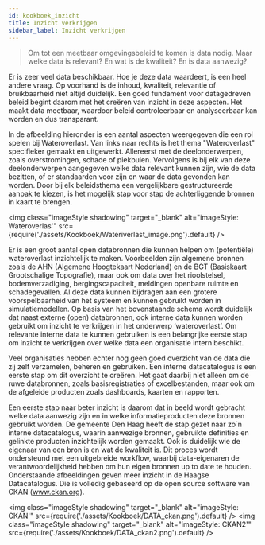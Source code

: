 ```yaml
---
id: kookboek_inzicht
title: Inzicht verkrijgen
sidebar_label: Inzicht verkrijgen
---
```


> Om tot een meetbaar omgevingsbeleid te komen is data nodig. Maar welke data is relevant? En wat is de kwaliteit? En is data aanwezig?

Er is zeer veel data beschikbaar. Hoe je deze data waardeert, is een heel andere vraag. Op voorhand is de inhoud, kwaliteit, relevantie of bruikbaarheid niet altijd duidelijk. Een goed fundament voor datagedreven beleid begint daarom met het creëren van inzicht in deze aspecten. Het maakt data meetbaar, waardoor beleid controleerbaar en analyseerbaar kan worden en dus transparant.

In de afbeelding hieronder is een aantal aspecten weergegeven die een rol spelen bij Wateroverlast. Van links naar rechts is het thema "Wateroverlast" specifieker gemaakt en uitgewerkt. Allereerst met de deelonderwerpen, zoals overstromingen, schade of piekbuien. Vervolgens is bij elk van deze deelonderwerpen aangegeven welke data relevant kunnen zijn, wie de data bezitten, of er standaarden voor zijn en waar de data gevonden kan worden. Door bij elk beleidsthema een vergelijkbare gestructureerde aanpak te kiezen, is het mogelijk stap voor stap de achterliggende bronnen in kaart te brengen.

<img class="imageStyle shadowing" target="_blank" alt="imageStyle: Wateroverlas'" src={require('./assets/Kookboek/Wateriverlast_image.png').default} />

Er is een groot aantal open databronnen die kunnen helpen om (potentiële) wateroverlast inzichtelijk te maken. Voorbeelden zijn algemene bronnen zoals de AHN (Algemene Hoogtekaart Nederland) en de BGT (Basiskaart Grootschalige Topografie), maar ook om data over het rioolstelsel, bodemverzadiging, bergingscapaciteit, meldingen openbare ruimte en schadegevallen. Al deze data kunnen bijdragen aan een grotere voorspelbaarheid van het systeem en kunnen gebruikt worden in simulatiemodellen.
Op basis van het bovenstaande schema wordt duidelijk dat naast externe (open) databronnen, ook interne data kunnen worden gebruikt om inzicht te verkrijgen in het onderwerp ‘wateroverlast’. Om relevante interne data te kunnen gebruiken is een belangrijke eerste stap om inzicht te verkrijgen over welke data een organisatie intern beschikt. 

Veel organisaties hebben echter nog geen goed overzicht van de data die zij zelf verzamelen, beheren en gebruiken. Een interne datacatalogus is een eerste stap om dit overzicht te creëren. Het gaat daarbij niet alleen om de ruwe databronnen, zoals basisregistraties of excelbestanden, maar ook om de afgeleide producten zoals dashboards, kaarten en rapporten. 

Een eerste stap naar beter inzicht is daarom dat in beeld wordt gebracht welke data aanwezig zijn en in welke informatieproducten deze bronnen gebruikt worden. De gemeente Den Haag heeft de stap gezet naar zo´n interne datacatalogus, waarin aanwezige bronnen, gebruikte definities en gelinkte producten inzichtelijk worden gemaakt. Ook is duidelijk wie de eigenaar van een bron is en wat de kwaliteit is. Dit proces wordt ondersteund met een uitgebreide workflow, waarbij data-eigenaren de verantwoordelijkheid hebben om hun eigen bronnen up to date te houden.
Onderstaande afbeeldingen geven meer inzicht in de Haagse Datacatalogus. Die is volledig gebaseerd op de open source software van CKAN (www.ckan.org).

<img class="imageStyle shadowing" target="_blank" alt="imageStyle: CKAN'" src={require('./assets/Kookboek/DATA_ckan.png').default} />
<img class="imageStyle shadowing" target="_blank" alt="imageStyle: CKAN2'" src={require('./assets/Kookboek/DATA_ckan2.png').default} />